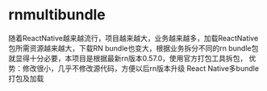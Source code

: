 # rnmultibundle
随着ReactNative越来越流行，项目越来越大，业务越来越多，加载ReactNative包所需资源越来越大，下载RN bundle也变大，根据业务拆分不同的rn bundle包就显得十分必要，本项目是根据最新rn版本0.57.0，使用官方打包工具拆包，
优势：修改很小，几乎不修改源代码，方便以后rn版本升级
React Native多bundle打包及加载
